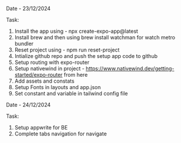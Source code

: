 Date - 23/12/2024

Task:

1. Install the app using - npx create-expo-app@latest
2. Install brew and then using brew install watchman for watch metro bundler
3. Reset project using - npm run reset-project
4. Intialize github repo and push the setup app code to github
5. Setup routing with expo-router
6. Setup nativewind in project - https://www.nativewind.dev/getting-started/expo-router from here
7. Add assets and constats
8. Setup Fonts in layouts and app.json
9. Set constant and variable in tailwind config file

Date - 24/12/2024

Task:

1. Setup appwrite for BE
2. Complete tabs navigation for navigate

